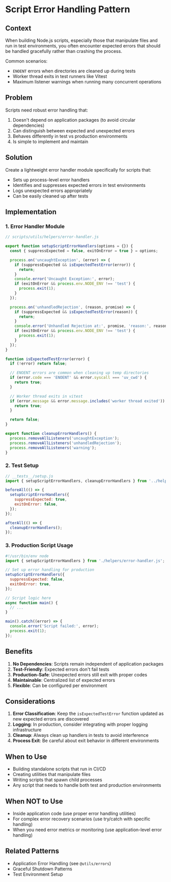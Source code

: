 # Script Error Handling Pattern

## Context

When building Node.js scripts, especially those that manipulate files and run in test environments, you often encounter expected errors that should be handled gracefully rather than crashing the process.

Common scenarios:

- `ENOENT` errors when directories are cleaned up during tests
- Worker thread exits in test runners like Vitest
- Maximum listener warnings when running many concurrent operations

## Problem

Scripts need robust error handling that:

1. Doesn't depend on application packages (to avoid circular dependencies)
2. Can distinguish between expected and unexpected errors
3. Behaves differently in test vs production environments
4. Is simple to implement and maintain

## Solution

Create a lightweight error handler module specifically for scripts that:

- Sets up process-level error handlers
- Identifies and suppresses expected errors in test environments
- Logs unexpected errors appropriately
- Can be easily cleaned up after tests

## Implementation

### 1. Error Handler Module

```javascript
// scripts/utils/helpers/error-handler.js

export function setupScriptErrorHandlers(options = {}) {
  const { suppressExpected = false, exitOnError = true } = options;

  process.on('uncaughtException', (error) => {
    if (suppressExpected && isExpectedTestError(error)) {
      return;
    }
    console.error('Uncaught Exception:', error);
    if (exitOnError && process.env.NODE_ENV !== 'test') {
      process.exit(1);
    }
  });

  process.on('unhandledRejection', (reason, promise) => {
    if (suppressExpected && isExpectedTestError(reason)) {
      return;
    }
    console.error('Unhandled Rejection at:', promise, 'reason:', reason);
    if (exitOnError && process.env.NODE_ENV !== 'test') {
      process.exit(1);
    }
  });
}

function isExpectedTestError(error) {
  if (!error) return false;

  // ENOENT errors are common when cleaning up temp directories
  if (error.code === 'ENOENT' && error.syscall === 'uv_cwd') {
    return true;
  }

  // Worker thread exits in vitest
  if (error.message && error.message.includes('worker thread exited')) {
    return true;
  }

  return false;
}

export function cleanupErrorHandlers() {
  process.removeAllListeners('uncaughtException');
  process.removeAllListeners('unhandledRejection');
  process.removeAllListeners('warning');
}
```

### 2. Test Setup

```javascript
// __tests__/setup.js
import { setupScriptErrorHandlers, cleanupErrorHandlers } from '../helpers/error-handler.js';

beforeAll(() => {
  setupScriptErrorHandlers({
    suppressExpected: true,
    exitOnError: false,
  });
});

afterAll(() => {
  cleanupErrorHandlers();
});
```

### 3. Production Script Usage

```javascript
#!/usr/bin/env node
import { setupScriptErrorHandlers } from './helpers/error-handler.js';

// Set up error handling for production
setupScriptErrorHandlers({
  suppressExpected: false,
  exitOnError: true,
});

// Script logic here
async function main() {
  // ...
}

main().catch((error) => {
  console.error('Script failed:', error);
  process.exit(1);
});
```

## Benefits

1. **No Dependencies**: Scripts remain independent of application packages
2. **Test-Friendly**: Expected errors don't fail tests
3. **Production-Safe**: Unexpected errors still exit with proper codes
4. **Maintainable**: Centralized list of expected errors
5. **Flexible**: Can be configured per environment

## Considerations

1. **Error Classification**: Keep the `isExpectedTestError` function updated as new expected errors are discovered
2. **Logging**: In production, consider integrating with proper logging infrastructure
3. **Cleanup**: Always clean up handlers in tests to avoid interference
4. **Process Exit**: Be careful about exit behavior in different environments

## When to Use

- Building standalone scripts that run in CI/CD
- Creating utilities that manipulate files
- Writing scripts that spawn child processes
- Any script that needs to handle both test and production environments

## When NOT to Use

- Inside application code (use proper error handling utilities)
- For complex error recovery scenarios (use try/catch with specific handling)
- When you need error metrics or monitoring (use application-level error handling)

## Related Patterns

- Application Error Handling (see `@utils/errors`)
- Graceful Shutdown Patterns
- Test Environment Setup
